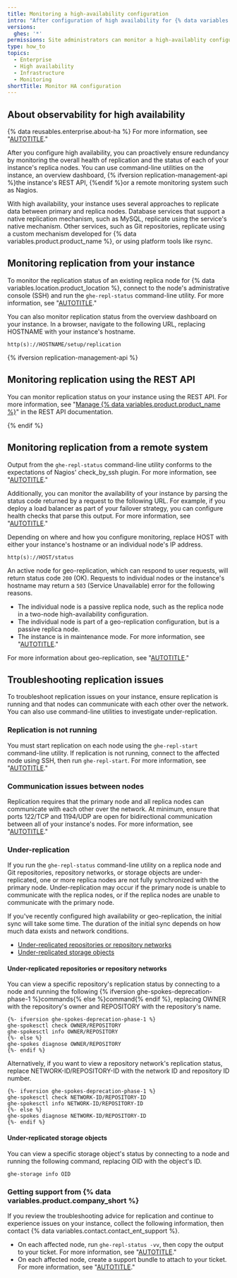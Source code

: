 ```yaml
---
title: Monitoring a high-availability configuration
intro: "After configuration of high availability for {% data variables.location.product_location %}, you can monitor the status of data replication among to your instance's replica nodes."
versions:
  ghes: '*'
permissions: Site administrators can monitor a high-availablity configuration for a {% data variables.product.product_name %} instance.
type: how_to
topics:
  - Enterprise
  - High availability
  - Infrastructure
  - Monitoring
shortTitle: Monitor HA configuration
---
```


## About observability for high availability

{% data reusables.enterprise.about-ha %} For more information, see "[AUTOTITLE](/admin/enterprise-management/configuring-high-availability/about-high-availability-configuration)."

After you configure high availability, you can proactively ensure redundancy by monitoring the overall health of replication and the status of each of your instance's replica nodes. You can use command-line utilities on the instance, an overview dashboard, {% ifversion replication-management-api %}the instance's REST API, {%endif %}or a remote monitoring system such as Nagios.

With high availability, your instance uses several approaches to replicate data between primary and replica nodes. Database services that support a native replication mechanism, such as MySQL, replicate using the service's native mechanism. Other services, such as Git repositories, replicate using a custom mechanism developed for {% data variables.product.product_name %}, or using platform tools like rsync.

## Monitoring replication from your instance

To monitor the replication status of an existing replica node for {% data variables.location.product_location %}, connect to the node's administrative console (SSH) and run the `ghe-repl-status` command-line utility. For more information, see "[AUTOTITLE](/admin/configuration/configuring-your-enterprise/command-line-utilities#ghe-repl-status)."

You can also monitor replication status from the overview dashboard on your instance. In a browser, navigate to the following URL, replacing HOSTNAME with your instance's hostname.

`http(s)://HOSTNAME/setup/replication`

{% ifversion replication-management-api %}

## Monitoring replication using the REST API

You can monitor replication status on your instance using the REST API. For more information, see "[Manage {% data variables.product.product_name %}](/rest/enterprise-admin/manage-ghes#list-the-status-of-services-running-on-all-replica-nodes)" in the REST API documentation.

{% endif %}

## Monitoring replication from a remote system

Output from the `ghe-repl-status` command-line utility conforms to the expectations of Nagios' check_by_ssh plugin. For more information, see "[AUTOTITLE](/admin/configuration/configuring-your-enterprise/command-line-utilities#ghe-repl-status)."

Additionally, you can monitor the availability of your instance by parsing the status code returned by a request to the following URL. For example, if you deploy a load balancer as part of your failover strategy, you can configure health checks that parse this output. For more information, see "[AUTOTITLE](/admin/configuration/configuring-network-settings/using-github-enterprise-server-with-a-load-balancer#configuring-health-checks)."

Depending on where and how you configure monitoring, replace HOST with either your instance's hostname or an individual node's IP address.

`http(s)://HOST/status`

An active node for geo-replication, which can respond to user requests, will return status code `200` (OK). Requests to individual nodes or the instance's hostname may return a `503` (Service Unavailable) error for the following reasons.

- The individual node is a passive replica node, such as the replica node in a two-node high-availability configuration.
- The individual node is part of a geo-replication configuration, but is a passive replica node.
- The instance is in maintenance mode. For more information, see "[AUTOTITLE](/admin/configuration/configuring-your-enterprise/enabling-and-scheduling-maintenance-mode)."

For more information about geo-replication, see "[AUTOTITLE](/admin/enterprise-management/configuring-high-availability/about-geo-replication)."

## Troubleshooting replication issues

To troubleshoot replication issues on your instance, ensure replication is running and that nodes can communicate with each other over the network. You can also use command-line utilities to investigate under-replication.

### Replication is not running

You must start replication on each node using the `ghe-repl-start` command-line utility. If replication is not running, connect to the affected node using SSH, then run `ghe-repl-start`. For more information, see "[AUTOTITLE](/admin/configuration/configuring-your-enterprise/command-line-utilities#ghe-repl-start)."

### Communication issues between nodes

Replication requires that the primary node and all replica nodes can communicate with each other over the network. At minimum, ensure that ports 122/TCP and 1194/UDP are open for bidirectional communication between all of your instance's nodes. For more information, see "[AUTOTITLE](/admin/configuration/configuring-network-settings/network-ports#administrative-ports)."

### Under-replication

If you run the `ghe-repl-status` command-line utility on a replica node and Git repositories, repository networks, or storage objects are under-replicated, one or more replica nodes are not fully synchronized with the primary node. Under-replication may occur if the primary node is unable to communicate with the replica nodes, or if the replica nodes are unable to communicate with the primary node. 

If you've recently configured high availability or geo-replication, the initial sync will take some time. The duration of the initial sync depends on how much data exists and network conditions.

- [Under-replicated repositories or repository networks](#under-replicated-repositories-or-repository-networks)
- [Under-replicated storage objects](#under-replicated-storage-objects)

#### Under-replicated repositories or repository networks

You can view a specific repository's replication status by connecting to a node and running the following {% ifversion ghe-spokes-deprecation-phase-1 %}commands{% else %}command{% endif %}, replacing OWNER with the repository's owner and REPOSITORY with the repository's name.

```
{%- ifversion ghe-spokes-deprecation-phase-1 %}
ghe-spokesctl check OWNER/REPOSITORY
ghe-spokesctl info OWNER/REPOSITORY
{%- else %}
ghe-spokes diagnose OWNER/REPOSITORY
{%- endif %}
```

Alternatively, if you want to view a repository network's replication status, replace NETWORK-ID/REPOSITORY-ID with the network ID and repository ID number.

```
{%- ifversion ghe-spokes-deprecation-phase-1 %}
ghe-spokesctl check NETWORK-ID/REPOSITORY-ID
ghe-spokesctl info NETWORK-ID/REPOSITORY-ID
{%- else %}
ghe-spokes diagnose NETWORK-ID/REPOSITORY-ID
{%- endif %}
```

#### Under-replicated storage objects

You can view a specific storage object's status by connecting to a node and running the following command, replacing OID with the object's ID.

```
ghe-storage info OID
```

### Getting support from {% data variables.product.company_short %}

If you review the troubleshooting advice for replication and continue to experience issues on your instance, collect the following information, then contact {% data variables.contact.contact_ent_support %}. 

- On each affected node, run `ghe-repl-status -vv`, then copy the output to your ticket. For more information, see "[AUTOTITLE](/admin/configuration/configuring-your-enterprise/command-line-utilities#ghe-repl-status)."
- On each affected node, create a support bundle to attach to your ticket. For more information, see "[AUTOTITLE](/support/contacting-github-support/providing-data-to-github-support#creating-and-sharing-support-bundles)."
